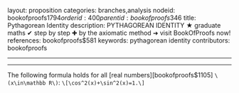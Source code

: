layout: proposition
categories: branches,analysis
nodeid: bookofproofs$1794
orderid: 400
parentid: bookofproofs$346
title: Pythagorean Identity
description: PYTHAGOREAN IDENTITY ★ graduate maths ✔ step by step ✚ by the axiomatic method ➜ visit BookOfProofs now!
references: bookofproofs$581
keywords: pythagorean identity
contributors: bookofproofs

---


---

The following formula holds for all [real numbers][bookofproofs$1105] `\(x\in\mathbb R\)`:
`\[\cos^2(x)+\sin^2(x)=1.\]`
